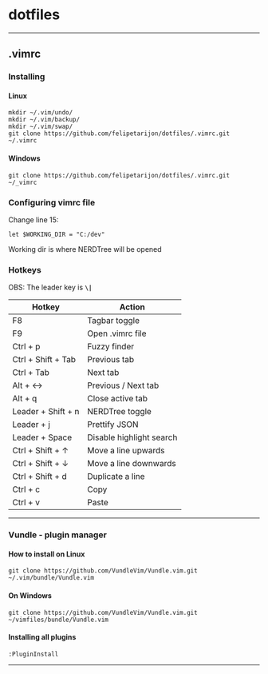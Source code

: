 # dotfiles
----------

## .vimrc

### Installing

#### Linux
```
mkdir ~/.vim/undo/
mkdir ~/.vim/backup/
mkdir ~/.vim/swap/
git clone https://github.com/felipetarijon/dotfiles/.vimrc.git ~/.vimrc
```

#### Windows
```
git clone https://github.com/felipetarijon/dotfiles/.vimrc.git ~/_vimrc
```

### Configuring vimrc file

Change line 15:
```
let $WORKING_DIR = "C:/dev"
```
Working dir is where NERDTree will be opened


### Hotkeys
OBS: The leader key is **```\|```**

| **Hotkey**         | **Action**               |
|--------------------|--------------------------|
| F8                 | Tagbar toggle            |
| F9                 | Open .vimrc file         |
| Ctrl + p           | Fuzzy finder             |
| Ctrl + Shift + Tab | Previous tab             |
| Ctrl + Tab         | Next tab                 |
| Alt  + ↔           | Previous / Next tab      |
| Alt  + q           | Close active tab         |
| Leader + Shift + n | NERDTree toggle          |
| Leader + j         | Prettify JSON            |
| Leader + Space     | Disable highlight search |
| Ctrl + Shift + ↑   | Move a line upwards      |
| Ctrl + Shift + ↓   | Move a line downwards    |
| Ctrl + Shift + d   | Duplicate a line         |
| Ctrl + c           | Copy                     |
| Ctrl + v           | Paste                    |

----------

### Vundle - plugin manager

#### How to install on Linux
```
git clone https://github.com/VundleVim/Vundle.vim.git ~/.vim/bundle/Vundle.vim
```

#### On Windows
```
git clone https://github.com/VundleVim/Vundle.vim.git ~/vimfiles/bundle/Vundle.vim
```

#### Installing all plugins
```
:PluginInstall
```

--------
